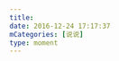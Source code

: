 ```yaml
---
title: 
date: 2016-12-24 17:17:37
mCategories: [说说]
type: moment
---
```


<div id="pics-20161224171737"></div>

<script>
var data = [
    {"link": "2016-12-24_000002.jpeg", "type": "shuoshuo"}
];
picsRender(data, "pics-20161224171737");
</script>
